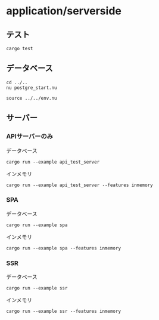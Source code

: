 # application/serverside
## テスト
```
cargo test
```

## データベース
```
cd ../..
nu postgre_start.nu
```

```
source ../../env.nu
```

## サーバー

### APIサーバーのみ
データベース
```
cargo run --example api_test_server
```
インメモリ
```
cargo run --example api_test_server --features inmemory
```

### SPA
データベース
```
cargo run --example spa
```
インメモリ
```
cargo run --example spa --features inmemory
```

### SSR
データベース
```
cargo run --example ssr
```
インメモリ
```
cargo run --example ssr --features inmemory
```